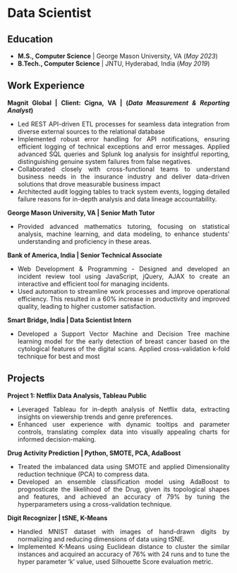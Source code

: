<div style="text-align: justify">

<h1>Data Scientist</h1>

<h2>Education</h2>
<ul>
  <li><b>M.S., Computer Science</b> | George Mason University, VA (<i>May 2023</i>)</li>
  <li><b>B.Tech., Computer Science</b> | JNTU, Hyderabad, India (<i>May 2019</i>)</li>
</ul>

<h2>Work Experience</h2>

<b>Magnit Global | Client: Cigna, VA | (<i>Data Measurement & Reporting Analyst</i>)</b>
<ul>
  <li>Led REST API-driven ETL processes for seamless data integration from diverse external sources to the relational database</li>
  <li>Implemented robust error handling for API notifications, ensuring efficient logging of technical exceptions and error messages. Applied advanced SQL queries and Splunk log analysis for insightful reporting, distinguishing genuine system failures from false negatives.</li>
  <li>Collaborated closely with cross-functional teams to understand business needs in the insurance industry and deliver data-driven solutions that drove measurable business impact</li>
  <li>Architected audit logging tables to track system events, logging detailed failure reasons for in-depth analysis and data lineage accountability.</li>
</ul>

<b>George Mason University, VA | Senior Math Tutor</b>
<ul>
  <li>Provided advanced mathematics tutoring, focusing on statistical analysis, machine learning, and data modeling, to enhance students' understanding and proficiency in these areas.</li>
</ul>

<b>Bank of America, India | Senior Technical Associate</b>
<ul>
  <li>Web Development & Programming - Designed and developed an incident review tool using JavaScript, jQuery, AJAX to create an interactive and efficient tool for managing incidents.</li>
  <li>Used automation to streamline work processes and improve operational efficiency. This resulted in a 60% increase in productivity and improved quality, leading to higher customer satisfaction.</li>
</ul>

<b>Smart Bridge, India | Data Scientist Intern</b>
<ul>
  <li>Developed a Support Vector Machine and Decision Tree machine learning model for the early detection of breast cancer based on the cytological features of the digital scans. Applied cross-validation k-fold technique for best and most</li>
</ul>

<h2>Projects</h2>

<b>Project 1: Netflix Data Analysis, Tableau Public</b>
<ul>
  <li>Leveraged Tableau for in-depth analysis of Netflix data, extracting insights on viewership trends and genre preferences.</li>
  <li>Enhanced user experience with dynamic tooltips and parameter controls, translating complex data into visually appealing charts for informed decision-making.</li>
</ul>

<b>Drug Activity Prediction | Python, SMOTE, PCA, AdaBoost</b>
<ul>
  <li>Treated the imbalanced data using SMOTE and applied Dimensionality reduction technique (PCA) to compress data.</li>
  <li>Developed an ensemble classification model using AdaBoost to prognosticate the likelihood of the Drug, given its topological shapes and features, and achieved an accuracy of 79% by tuning the hyperparameters using a cross-validation technique.</li>
</ul>

<b>Digit Recognizer | tSNE, K-Means</b>
<ul>
  <li>Handled MNIST dataset with images of hand-drawn digits by normalizing and reducing dimensions of data using tSNE.</li>
  <li>Implemented K-Means using Euclidean distance to cluster the similar instances and acquired an accuracy of 76% with 24 runs and to tune the hyper parameter ‘k’ value, used Silhouette Score evaluation metric.</li>
</ul>

</div>
